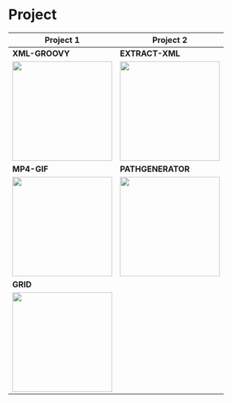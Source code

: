 # Project

| **Project 1**       | **Project 2**       |
|---------------------|---------------------|
| **XML-GROOVY**      | **EXTRACT-XML**     |
| <a href="https://github.com/katalon-reza/Agent-xml-groovy"><img src="https://github.com/katalon-reza/Agent-xml-groovy/raw/master/doc/demo.gif" loading="lazy" width="200" /></a> | <a href="https://github.com/katalon-reza/Extract-XML"><img src="https://github.com/katalon-reza/Extract-XML/raw/build/img/demo.gif" loading="lazy" width="200" /></a> |
| **MP4-GIF**         | **PATHGENERATOR**   |
| <a href="https://github.com/katalon-reza/MP4-GIF"><img src="https://github.com/katalon-reza/MP4-GIF/raw/build/img/img.gif" loading="lazy" width="200" /></a> | <a href="https://github.com/katalon-reza/PathGenerator"><img src="https://github.com/katalon-reza/PathGenerator/raw/build/doc/demo.gif" loading="lazy" width="200" /></a> |
| **GRID**            |                     |
| <a href="https://github.com/katalon-reza/Grid"><img src="https://github.com/katalon-reza/Grid/blob/build/doc/image.png" loading="lazy" width="200" /></a> |                     |
